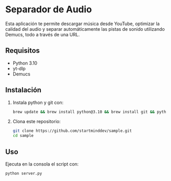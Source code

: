 # Separador de Audio

Esta aplicación te permite descargar música desde YouTube, optimizar la calidad del audio y separar automáticamente las pistas de sonido utilizando Demucs, todo a través de una URL.

## Requisitos

- Python 3.10
- yt-dlp
- Demucs

## Instalación

1. Instala python y git con: 

    ```sh
    brew update && brew install python@3.10 && brew install git && python -m ensurepip --upgrade && brew install ffmpeg && pip install yt-dlp && pip install demucs
    ```

2. Clona este repositorio:

    ```sh
    git clone https://github.com/startminddev/sample.git
    cd sample
    ```

## Uso

Ejecuta en la consola el script con:

```sh
python server.py
```